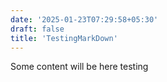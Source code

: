 ```yaml
---
date: '2025-01-23T07:29:58+05:30'
draft: false
title: 'TestingMarkDown'
---
```

Some content will be here testing